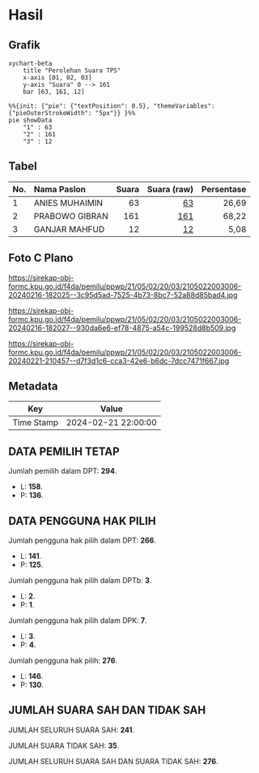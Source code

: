 # Hasil

## Grafik

```mermaid
xychart-beta
    title "Perolehan Suara TPS"
    x-axis [01, 02, 03]
    y-axis "Suara" 0 --> 161
    bar [63, 161, 12]
```

```mermaid
%%{init: {"pie": {"textPosition": 0.5}, "themeVariables": {"pieOuterStrokeWidth": "5px"}} }%%
pie showData
    "1" : 63
    "2" : 161
    "3" : 12
```

## Tabel

| No. | Nama Paslon    | Suara | Suara (raw) | Persentase |
|:--- |:-------------- | -----:| -----------:| ----------:|
| 1   | ANIES MUHAIMIN | 63    | [63][p-1]   | 26,69      |
| 2   | PRABOWO GIBRAN | 161   | [161][p-2]  | 68,22      |
| 3   | GANJAR MAHFUD  | 12    | [12][p-3]   | 5,08       |


[p-1]: https://github.com/gigit-pemilu/pemilu-2024-21-kepulauan-riau/blob/main/pilpres/hitung-suara/sub/21-kepulauan-riau/sub/05-kepulauan-anambas/sub/02-palmatak/sub/2003-ladan/sub/006-tps/sub/paslon-1.txt
[p-2]: https://github.com/gigit-pemilu/pemilu-2024-21-kepulauan-riau/blob/main/pilpres/hitung-suara/sub/21-kepulauan-riau/sub/05-kepulauan-anambas/sub/02-palmatak/sub/2003-ladan/sub/006-tps/sub/paslon-2.txt
[p-3]: https://github.com/gigit-pemilu/pemilu-2024-21-kepulauan-riau/blob/main/pilpres/hitung-suara/sub/21-kepulauan-riau/sub/05-kepulauan-anambas/sub/02-palmatak/sub/2003-ladan/sub/006-tps/sub/paslon-3.txt

## Foto C Plano

https://sirekap-obj-formc.kpu.go.id/f4da/pemilu/ppwp/21/05/02/20/03/2105022003006-20240216-182025--3c95d5ad-7525-4b73-8bc7-52a88d85bad4.jpg

https://sirekap-obj-formc.kpu.go.id/f4da/pemilu/ppwp/21/05/02/20/03/2105022003006-20240216-182027--930da6e6-ef78-4875-a54c-199528d8b509.jpg

https://sirekap-obj-formc.kpu.go.id/f4da/pemilu/ppwp/21/05/02/20/03/2105022003006-20240221-210457--d7f3d1c6-cca3-42e6-b6dc-7dcc7471f667.jpg


## Metadata

| Key        | Value               |
| ---------- | ------------------- |
| Time Stamp | 2024-02-21 22:00:00 |


## DATA PEMILIH TETAP

Jumlah pemilih dalam DPT: **294**.
 * L: **158**.
 * P: **136**.

## DATA PENGGUNA HAK PILIH

Jumlah pengguna hak pilih dalam DPT: **266**.
 * L: **141**.
 * P: **125**.

Jumlah pengguna hak pilih dalam DPTb: **3**.
 * L: **2**.
 * P: **1**.

Jumlah pengguna hak pilih dalam DPK: **7**.
 * L: **3**.
 * P: **4**.

Jumlah pengguna hak pilih: **276**.
 * L: **146**.
 * P: **130**.

## JUMLAH SUARA SAH DAN TIDAK SAH

JUMLAH SELURUH SUARA SAH: **241**.

JUMLAH SUARA TIDAK SAH: **35**.

JUMLAH SELURUH SUARA SAH DAN SUARA TIDAK SAH: **276**.


